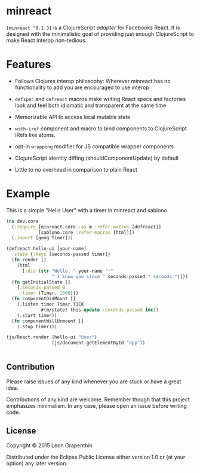 # minreact

`[minreact "0.1.3]` is a ClojureScript *adapter* for Facebooks React.  It is designed with the minimalistic goal of providing just enough ClojureScript to make React interop non-tedious. 

# Features

- Follows Clojures interop philosophy: Wherever minreact has no functionality to add you are encouraged to use interop

- `defspec` and `defreact` macros make writing React specs and factories look and feel both idiomatic and transparent at the same time

- Memorizable API to access local mutable state

- `with-iref` component and macro to bind components to ClojureScript IRefs like atoms.

- opt-in `wrapping` modifier for JS compatible wrapper components

- ClojureScript identity diffing (shouldComponentUpdate) by default

- Little to no overhead in comparison to plain React

# Example

This is a simple "Hello User" with a timer in minreact and sablono

```clojure
(ns dev.core
  (:require [minreact.core :as m :refer-macros [defreact]]
            [sablono.core :refer-macros [html]])
  (:import [goog Timer]))

(defreact hello-ui [your-name]
  :state {:keys [seconds-passed timer]}
  (fn render []
    (html
      [:div (str "Hello, " your-name "!"
                 " I know you since " seconds-passed " seconds.")]))
  (fn getInitialState []
    {:seconds-passed 0
     :timer (Timer. 1000)})
  (fn componentDidMount []
    (.listen timer Timer.TICK
             #(m/state! this update :seconds-passed inc))
    (.start timer))
  (fn componentWillUnmount []
    (.stop timer)))

(js/React.render (hello-ui "User")
                 (js/document.getElementById "app"))
                 
```

## Contribution

Please raise issues of any kind whenever you are stuck or have a great idea.

Contributions of any kind are welcome.  Remember though that this project emphasizes minimalism.  In any case, please open an issue before writing code.

## License

Copyright © 2015 Leon Grapenthin

Distributed under the Eclipse Public License either version 1.0 or (at
your option) any later version.

